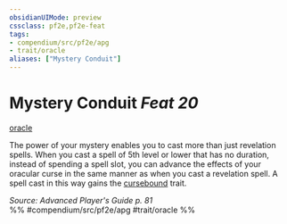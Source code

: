 ```yaml
---
obsidianUIMode: preview
cssclass: pf2e,pf2e-feat
tags:
- compendium/src/pf2e/apg
- trait/oracle
aliases: ["Mystery Conduit"]
---
```

# Mystery Conduit  *Feat 20*  
[oracle](../../Rules/traits/oracle-apg.md)  


The power of your mystery enables you to cast more than just revelation spells. When you cast a spell of 5th level or lower that has no duration, instead of spending a spell slot, you can advance the effects of your oracular curse in the same manner as when you cast a revelation spell. A spell cast in this way gains the [cursebound](../../Rules/traits/cursebound-apg.md) trait.

*Source: Advanced Player's Guide p. 81*  
%% #compendium/src/pf2e/apg #trait/oracle %%